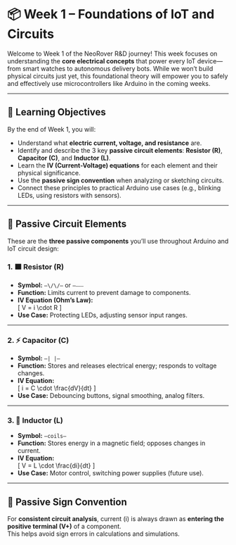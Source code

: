 # 📦 Week 1 – Foundations of IoT and Circuits

Welcome to Week 1 of the NeoRover R&D journey! This week focuses on understanding the **core electrical concepts** that power every IoT device—from smart watches to autonomous delivery bots. While we won’t build physical circuits just yet, this foundational theory will empower you to safely and effectively use microcontrollers like Arduino in the coming weeks.

---

## 🎯 Learning Objectives

By the end of Week 1, you will:
- Understand what **electric current, voltage, and resistance** are.
- Identify and describe the 3 key **passive circuit elements**: **Resistor (R)**, **Capacitor (C)**, and **Inductor (L)**.
- Learn the **IV (Current-Voltage) equations** for each element and their physical significance.
- Use the **passive sign convention** when analyzing or sketching circuits.
- Connect these principles to practical Arduino use cases (e.g., blinking LEDs, using resistors with sensors).

---

## 🧱 Passive Circuit Elements

These are the **three passive components** you’ll use throughout Arduino and IoT circuit design:

### 1. 🟫 **Resistor (R)**
- **Symbol:** `—\/\/—` or `—⎯⎯⎯`
- **Function:** Limits current to prevent damage to components.
- **IV Equation (Ohm’s Law):**  
  \[
  V = i \cdot R
  \]
- **Use Case:** Protecting LEDs, adjusting sensor input ranges.

---

### 2. ⚡ **Capacitor (C)**
- **Symbol:** `—| |—`
- **Function:** Stores and releases electrical energy; responds to voltage changes.
- **IV Equation:**  
  \[
  i = C \cdot \frac{dV}{dt}
  \]
- **Use Case:** Debouncing buttons, signal smoothing, analog filters.

---

### 3. 🧲 **Inductor (L)**
- **Symbol:** `—coils—`
- **Function:** Stores energy in a magnetic field; opposes changes in current.
- **IV Equation:**  
  \[
  V = L \cdot \frac{di}{dt}
  \]
- **Use Case:** Motor control, switching power supplies (future use).

---

## 🔁 Passive Sign Convention

For **consistent circuit analysis**, current (i) is always drawn as **entering the positive terminal (V+)** of a component.  
This helps avoid sign errors in calculations and simulations.

